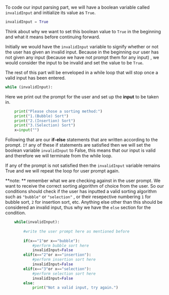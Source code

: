 <!--Title={Writing Array Explained}-->

<!--badges={Algorithmns:36}-->

<!--concepts{Arrays}-->

To code our input parsing part, we will have a boolean variable called `invalidInput` and initialize its value as `True`.

```python
invalidInput = True
```
Think about why we want to set this boolean value to `True` in the beginning and what it means before continuing forward.

Initially we would have the `invalidInput` variable to signify whether or not the user has given an invalid input. Because in the beginning our user has not given any input (because we have not prompt them for any input) , we would consider the input to be invalid and set the value to be `True`. 

The rest of this part will be enveloped in a while loop that will stop once a valid input has been entered.



```python
while (invalidInput):
```

Here we print out the prompt for the user and set up the **input** to be taken in.

```python
    print("Please chose a sorting method:")
    print("1.(Bubble) Sort")
    print("2.(Insertion) Sort")
    print("3.(Selection) Sort")
    x=input("")
```

Following that are our **if-else** statements that are written according to the prompt. `If` any of these if statements are satisfied then we will set the boolean variable `invalidInput` to False, this means that our input is valid and therefore we will terminate from the while loop.

If any of the prompt is not satisfied then the `invalidInput` variable remains True and we will repeat the loop for user prompt again.

**note: ** remember what we are checking against in the user prompt. We want to receive the correct sorting algorithm of choice from the user. So our conditions should check if the user has inputted a valid sorting algorithm such as `"bubble"` or `"selection"` , or their resepective numbering `1` for bubble sort, `2` for insertion sort, etc. Anything else other than this should be considered an invalid input, thus why we have the `else` section for the condition.  

```python
    while(invalidInput):
    
        #write the user prompt here as mentioned before
    
        if(x=="1"or x=="bubble"):
            #perform bubble sort here
            invalidInput=False
        elif(x=="2"or x=="insertion"):
            #perform insertion sort here
            invalidInput=False
        elif(x=="3"or x=="selection"):
            #perform selection sort here
            invalidInput=False
        else:
            print("Not a valid input, try again.")
```
